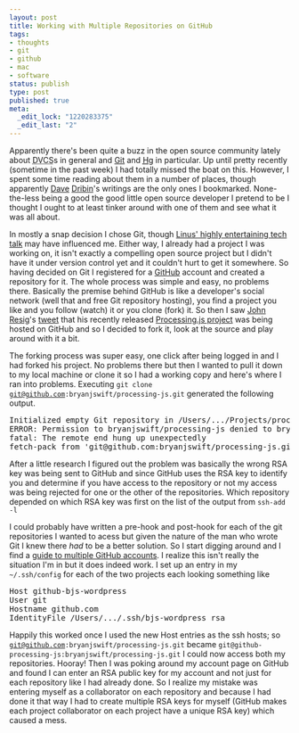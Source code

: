 ```yaml
--- 
layout: post
title: Working with Multiple Repositories on GitHub
tags: 
- thoughts
- git
- github
- mac
- software
status: publish
type: post
published: true
meta: 
  _edit_lock: "1220283375"
  _edit_last: "2"
---
```

Apparently there's been quite a buzz in the open source community lately about <abbr title="Distributed Version Control System">DVCS</abbr>s in general and <a href="http://git.or.cz/" title="Git - Fast Version Control System">Git</a> and <a href="http://www.selenic.com/mercurial/wiki/" title="Mercurial"><abbr title="Mercurial">Hg</abbr></a> in particular. Up until pretty recently (sometime in the past week) I had totally missed the boat on this. However, I spent some time reading about them in a number of places, though apparently <a href="http://www.dribin.org/dave/blog/archives/2007/12/28/dvcs/" title="Choosing a Distributed Version Control Systme">Dave</a> <a href="http://www.dribin.org/dave/blog/archives/2007/12/30/why_mercurial/" title="Why I Chose Mercurial">Dribin</a>'s writings are the only ones I bookmarked. None-the-less being a good the good little open source developer I pretend to be I thought I ought to at least tinker around with one of them and see what it was all about.

In mostly a snap decision I chose Git, though <a href="http://www.youtube.com/watch?v=4XpnKHJAok8" title="Google Tech Talk: Linus Torvalds on Git">Linus' highly entertaining tech talk</a> may have influenced me. Either way, I already had a project I was working on, it isn't exactly a compelling open source project but I didn't have it under version control yet and it couldn't hurt to get it somewhere. So having decided on Git I registered for a <a href="http://github.com/" title="GitHub">GitHub</a> account and created a repository for it. The whole process was simple and easy, no problems there. Basically the premise behind GitHub is like a developer's social network (well that and free Git repository hosting), you find a project you like and you follow (watch) it or you clone (fork) it. So then I saw <a href="http://ejohn.org/" title="John Resig">John Resig</a>'s <a href="http://twitter.com/jeresig/statuses/809561495" title="Twitter / John Resig">tweet</a> that his recently released <a href="http://ejohn.org/blog/processingjs/" title="processing.js">Processing.js project</a> was being hosted on GitHub and so I decided to fork it, look at the source and play around with it a bit.

The forking process was super easy, one click after being logged in and I had forked his project. No problems there but then I wanted to pull it down to my local machine or clone it so I had a working copy and here's where I ran into problems. Executing <code>git clone git@github.com:bryanjswift/processing-js.git</code> generated the following output.

<pre>Initialized empty Git repository in /Users/.../Projects/processing-js/.git/
ERROR: Permission to bryanjswift/processing-js denied to bryanjswift/bjs-wordpress.
fatal: The remote end hung up unexpectedly
fetch-pack from 'git@github.com:bryanjswift/processing-js.git' failed.</pre>

After a little research I figured out the problem was basically the wrong RSA key was being sent to GitHub and since GitHub uses the RSA key to identify you and determine if you have access to the repository or not my access was being rejected for one or the other of the repositories. Which repository depended on which RSA key was first on the list of the output from <code>ssh-add -l</code>

I could probably have written a pre-hook and post-hook for each of the git repositories I wanted to acess but given the nature of the man who wrote Git I knew there <em>had</em> to be a better solution. So I start digging around and I find a <a href="http://github.com/guides/multiple-github-accounts" title="Multiple GitHub Accounts">guide to multiple GitHub accounts</a>. I realize this isn't really the situation I'm in but it does indeed work. I set up an entry in my <code>~/.ssh/config</code> for each of the two projects each looking something like 

<pre>Host github-bjs-wordpress
User git
Hostname github.com
IdentityFile /Users/.../.ssh/bjs-wordpress_rsa</pre>

Happily this worked once I used the new Host entries as the ssh hosts; so <code>git@github.com:bryanjswift/processing-js.git</code> became <code>git@github-processing-js:bryanjswift/processing-js.git</code> I could now access both my repositories. Hooray! Then I was poking around my account page on GitHub and found I can enter an RSA public key for my account and not just for each repository like I had already done. So I realize my mistake was entering myself as a collaborator on each repository and because I had done it that way I had to create multiple RSA keys for myself (GitHub makes each project collaborator on each project have a unique RSA key) which caused a mess.
